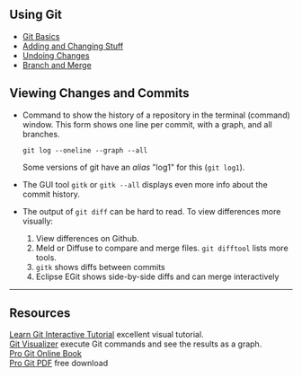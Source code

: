 ## Using Git

* [Git Basics](basics.md)
* [Adding and Changing Stuff](addingandchanging.md)
* [Undoing Changes](undoing.md)
* [Branch and Merge](branchandmerge.md)


## Viewing Changes and Commits

* Command to show the history of a repository in the terminal (command) window.  This form shows one line per commit, with a graph, and all branches.
    ```
    git log --oneline --graph --all
    ```
    Some versions of git have an *alias* "log1" for this (`git log1`).

* The GUI tool `gitk` or `gitk --all` displays even more info about the commit history.


* The output of `git diff` can be hard to read. To view differences more visually:

    1. View differences on Github.
    2. Meld or Diffuse to compare and merge files. `git difftool` lists more tools.
    3. `gitk` shows diffs between commits
    4. Eclipse EGit shows side-by-side diffs and can merge interactively

---
## Resources

[Learn Git Interactive Tutorial][LearnGitInteractive] excellent visual tutorial.   
[Git Visualizer][VisualizeGit] execute Git commands and see the results as a graph.    
[Pro Git Online Book][ProGit]    
[Pro Git PDF][ProGitPdf] free download

[ProGit]: https://www.git-scm.com/book/en/v2 "Pro Git online book on Git-scm.com"
[ProGitPdf]: https://progit2.s3.amazonaws.com/en/2016-03-22-f3531/progit-en.1084.pdf "Pro Git v.2 PDF on AWS. Longer, book format."
[LearnGitInteractive]: https://learngitbranching.js.org "Interactive graphical git tutorial"
[VisualizeGit]: http://git-school.github.io/visualizing-git/ "Online tools draws a graph of commits in a repo, as you type"
